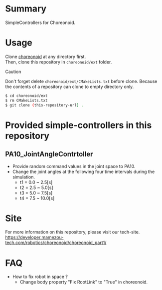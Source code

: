# Summary
SimpleControllers for Choreonoid.

# Usage
Clone [choreonoid](https://github.com/choreonoid/choreonoid) at any directory first.  
Then, clone this repository in `choreonoid/ext` folder.

> [!CAUTION]
> Don't forget delete `choreonoid/ext/CMakeLists.txt` before clone.
> Because the contents of a repository can clone to empty directory only.

```bash
$ cd choreonoid/ext
$ rm CMakeLists.txt
$ git clone (this-repository-url) .
```

# Provided simple-controllers in this repository
## PA10_JointAngleContrtoller
- Provide random command values in the joint space to PA10.
- Change the joint angles at the following four time intervals during the simulation.
  - t1 = 0.0 ~ 2.5[s]
  - t2 = 2.5 ~ 5.0[s]
  - t3 = 5.0 ~ 7.5[s]
  - t4 = 7.5 ~ 10.0[s]

# Site
For more information on this repository, please visit our tech-site.  
https://developer.mamezou-tech.com/robotics/choreonoid/choreonoid_part1/

# FAQ
- How to fix robot in space ?
  - Change body property "Fix RootLink" to "True" in choreonoid.